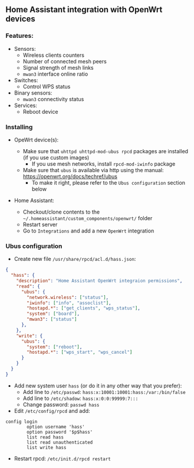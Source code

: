 ## Home Assistant integration with OpenWrt devices

### Features:
* Sensors:
  * Wireless clients counters
  * Number of connected mesh peers
  * Signal strength of mesh links
  * `mwan3` interface online ratio
* Switches:
  * Control WPS status
* Binary sensors:
  * `mwan3` connectivity status
* Services:
  * Reboot device

### Installing
* OpeWrt device(s):
  * Make sure that `uhttpd uhttpd-mod-ubus rpcd` packages are installed (if you use custom images)
    * If you use mesh networks, install `rpcd-mod-iwinfo` package
  * Make sure that `ubus` is available via http using the manual: https://openwrt.org/docs/techref/ubus
    * To make it right, please refer to the `Ubus configuration` section below

* Home Assistant:
  * Checkout/clone contents to the `~/.homeassistant/custom_components/openwrt/` folder
  * Restart server
  * Go to `Integrations` and add a new `OpenWrt` integration

### Ubus configuration
* Create new file `/usr/share/rpcd/acl.d/hass.json`:
```json
{
  "hass": {
    "description": "Home Assistant OpenWrt integraion permissions",
    "read": {
      "ubus": {
        "network.wireless": ["status"],
        "iwinfo": ["info", "assoclist"],
        "hostapd.*": ["get_clients", "wps_status"],
        "system": ["board"],
        "mwan3": ["status"]
      },
    },
    "write": {
      "ubus": {
        "system": ["reboot"],
        "hostapd.*": ["wps_start", "wps_cancel"]
      }
    }
  }
}

```
* Add new system user `hass` (or do it in any other way that you prefer):
  * Add line to `/etc/passwd`: `hass:x:10001:10001:hass:/var:/bin/false`
  * Add line to `/etc/shadow`: `hass:x:0:0:99999:7:::`
  * Change password: `passwd hass`
* Edit `/etc/config/rpcd` and add:
```
config login
        option username 'hass'
        option password '$p$hass'
        list read hass
        list read unauthenticated
        list write hass
```
* Restart rpcd: `/etc/init.d/rpcd restart`